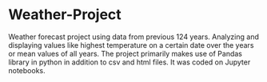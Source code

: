 # Weather-Project

Weather forecast project using data from previous 124 years. Analyzing and displaying values like highest temperature on a certain date over the years or mean values of all years.
The project primarily makes use of Pandas library in python in addition to csv and html files. It was coded on Jupyter notebooks.
